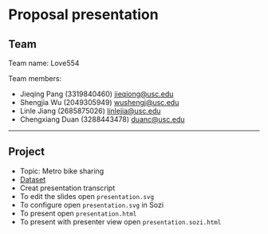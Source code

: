 # Proposal presentation

## Team

Team name: Love554

Team members:

- Jieqing Pang (3319840460) <jieqiong@usc.edu>
- Shengjia Wu (2049305949) <wushengj@usc.edu>
- Linle Jiang (2685875026) <linlejia@usc.edu>
- Chengxiang Duan (3288443478) <duanc@usc.edu>

---

## Project

- Topic: Metro bike sharing
- [Dataset](https://bikeshare.metro.net/about/data/)
- Creat presentation transcript
- To edit the slides open `presentation.svg`
- To configure open `presentation.svg` in Sozi
- To present open `presentation.html`
- To present with presenter view open `presentation.sozi.html`


